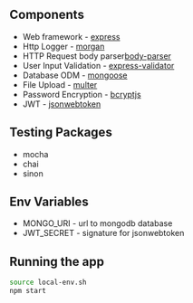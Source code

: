## Components

- Web framework - [express](http://expressjs.com/)
- Http Logger - [morgan](https://www.npmjs.com/package/morgan)
- HTTP Request body parser[body-parser](https://www.npmjs.com/package/body-parser)
- User Input Validation - [express-validator](https://express-validator.github.io/docs/)
- Database ODM - [mongoose](https://mongoosejs.com/)
- File Upload - [multer](https://www.npmjs.com/package/multer)
- Password Encryption - [bcryptjs](https://www.npmjs.com/package/bcryptjs)
- JWT - [jsonwebtoken](https://www.npmjs.com/package/jsonwebtoken)

## Testing Packages

- mocha
- chai
- sinon

## Env Variables

- MONGO_URI - url to mongodb database
- JWT_SECRET - signature for jsonwebtoken

## Running the app

```bash
source local-env.sh
npm start
```
